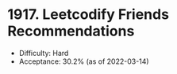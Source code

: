 # 1917. Leetcodify Friends Recommendations
- Difficulty: Hard
- Acceptance: 30.2% (as of 2022-03-14)
